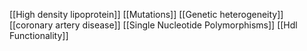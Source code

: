 [[High density lipoprotein]]
[[Mutations]]
[[Genetic heterogeneity]]
[[coronary artery disease]]
[[Single Nucleotide Polymorphisms]]
[[Hdl Functionality]]
